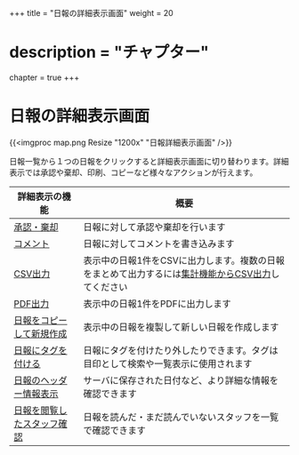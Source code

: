 +++
title = "日報の詳細表示画面"
weight = 20
# description = "チャプター"
chapter = true
+++

# 日報の詳細表示画面

{{<imgproc map.png Resize "1200x" "日報詳細表示画面" />}}

日報一覧から１つの日報をクリックすると詳細表示画面に切り替わります。詳細表示では承認や棄却、印刷、コピーなど様々なアクションが行えます。

|詳細表示の機能|概要|
|---|---|
|[承認・棄却](/report/read/detail/state/)|日報に対して承認や棄却を行います|
|[コメント](/report/read/detail/comment/)|日報に対してコメントを書き込みます|
|[CSV出力](/report/read/detail/csv/)|表示中の日報1件をCSVに出力します。複数の日報をまとめて出力するには[集計機能からCSV出力](/report/totalling/csv/)してください|
|[PDF出力](/report/read/detail/pdf/)|表示中の日報1件をPDFに出力します|
|[日報をコピーして新規作成](/report/read/detail/other/#日報を複製して新規作成する)|表示中の日報を複製して新しい日報を作成します|
|[日報にタグを付ける](/report/read/detail/other/#日報にタグをつけるタグを外す)|日報にタグを付けたり外したりできます。タグは目印として検索や一覧表示に使用されます|
|[日報のヘッダー情報表示](/report/read/detail/other/#日報の詳細情報を表示する)|サーバに保存された日付など、より詳細な情報を確認できます|
|[日報を閲覧したスタッフ確認](/report/read/detail/other/#日報の閲覧状況を確認する)|日報を読んだ・まだ読んでいないスタッフを一覧で確認できます|
